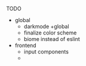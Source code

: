 TODO
* global
  * darkmode +global
  * finalize color scheme
  * biome instead of eslint
* frontend
  * input components
  * 

